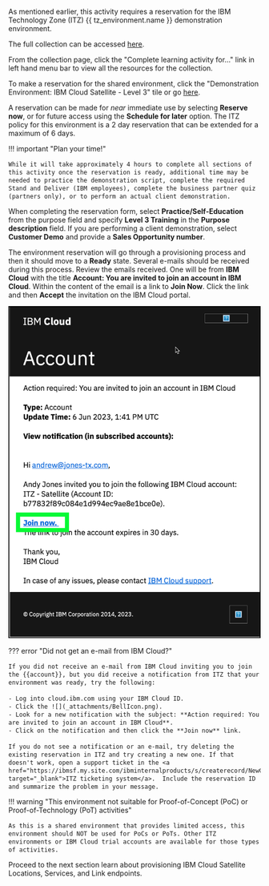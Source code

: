 As mentioned earlier, this activity requires a reservation for the IBM Technology Zone (ITZ) {{ tz_environment.name }} demonstration environment. 

The full collection can be accessed <a href="{{ tz-environment.collectionURL }}" target="_blank">here</a>.

From the collection page, click the "Complete learning activity for..." link in left hand menu bar to view all the resources for the collection. 

To make a reservation for the shared environment, click the "Demonstration Environment: IBM Cloud Satellite - Level 3" tile or go <a href="{{ tz_environment.environmentURL }}" target="_blank">here</a>.

A reservation can be made for *near* immediate use by selecting **Reserve now**, or for future access using the **Schedule for later** option. The ITZ policy for this environment is a 2 day reservation that can be extended for a maximum of 6 days. 

!!! important "Plan your time!"

    While it will take approximately 4 hours to complete all sections of this activity once the reservation is ready, additional time may be needed to practice the demonstration script, complete the required Stand and Deliver (IBM employees), complete the business partner quiz (partners only), or to perform an actual client demonstration. 

When completing the reservation form, select **Practice/Self-Education** from the purpose field and specify **Level 3 Training** in the **Purpose description** field. If you are performing a client demonstration, select **Customer Demo** and provide a **Sales Opportunity number**. 

The environment reservation will go through a provisioning process and then it should move to a **Ready** state. Several e-mails should be received during this process. Review the emails received. One will be from **IBM Cloud** with the title **Account: You are invited to join an account in IBM Cloud**. Within the content of the email is a link to **Join Now**. Click the link and then **Accept** the invitation on the IBM Cloud portal.

![](_attachments/joinIBMCloudAccount.png)

??? error "Did not get an e-mail from IBM Cloud?"

    If you did not receive an e-mail from IBM Cloud inviting you to join the {{account}}, but you did receive a notification from ITZ that your environment was ready, try the following:

    - Log into cloud.ibm.com using your IBM Cloud ID.
    - Click the ![](_attachments/BellIcon.png).
    - Look for a new notification with the subject: **Action required: You are invited to join an account in IBM Cloud**.
    - Click on the notification and then click the **Join now** link.

    If you do not see a notification or an e-mail, try deleting the existing reservation in ITZ and try creating a new one. If that doesn't work, open a support ticket in the <a href="https://ibmsf.my.site.com/ibminternalproducts/s/createrecord/NewCase" target="_blank">ITZ ticketing system</a>.  Include the reservation ID and summarize the problem in your message.

!!! warning "This environment not suitable for Proof-of-Concept (PoC) or Proof-of-Technology (PoT) activities"

    As this is a shared environment that provides limited access, this environment should NOT be used for PoCs or PoTs. Other ITZ environments or IBM Cloud trial accounts are available for those types of activities.

Proceed to the next section learn about provisioning IBM Cloud Satellite Locations, Services, and Link endpoints.